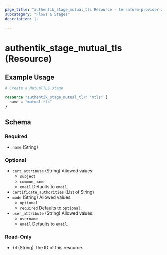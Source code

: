 ```yaml
---
page_title: "authentik_stage_mutual_tls Resource - terraform-provider-authentik"
subcategory: "Flows & Stages"
description: |-
  
---
```


# authentik_stage_mutual_tls (Resource)



## Example Usage

```terraform
# Create a MutualTLS stage

resource "authentik_stage_mutual_tls" "mtls" {
  name = "mutual-tls"
}
```

<!-- schema generated by tfplugindocs -->
## Schema

### Required

- `name` (String)

### Optional

- `cert_attribute` (String) Allowed values:
  - `subject`
  - `common_name`
  - `email`
 Defaults to `email`.
- `certificate_authorities` (List of String)
- `mode` (String) Allowed values:
  - `optional`
  - `required`
 Defaults to `optional`.
- `user_attribute` (String) Allowed values:
  - `username`
  - `email`
 Defaults to `email`.

### Read-Only

- `id` (String) The ID of this resource.
